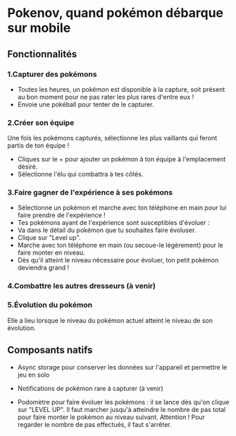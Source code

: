 # Pokenov, quand pokémon débarque sur mobile

## Fonctionnalités

### 1.Capturer des pokémons
* Toutes les heures, un pokémon est disponible à la capture, soit présent au bon moment pour ne pas rater les plus rares d'entre eux !
* Envoie une pokéball pour tenter de le capturer.



### 2.Créer son équipe
Une fois les pokémons capturés, sélectionne les plus vaillants qui feront partis de ton équipe !
* Cliques sur le + pour ajouter un pokémon à ton équipe à l'emplacement désiré.
* Sélectionne l'élu qui combattra à tes côtés.


### 3.Faire gagner de l'expérience à ses pokémons
* Sélectionne un pokémon et marche avec ton téléphone en main pour lui faire prendre de l'expérience !
* Tes pokémons ayant de l'expérience sont susceptibles d'évoluer :
* Va dans le détail du pokémon que tu souhaites faire évoluser.
* Clique sur "Level up".
* Marche avec ton téléphone en main (ou secoue-le légèrement) pour le faire monter en niveau.
* Dès qu'il atteint le niveau nécessaire pour évoluer, ton petit pokémon deviendra grand !


### 4.Combattre les autres dresseurs (à venir)



### 5.Évolution du pokémon
Elle a lieu lorsque le niveau du pokémon actuel atteint le niveau de son évolution.



## Composants natifs
* Async storage pour conserver les données sur l'appareil et permettre le jeu en solo

* Notifications de pokémon rare à capturer (à venir)

* Podomètre pour faire évoluer les pokémons : il se lance dès qu'on clique sur "LEVEL UP". Il faut marcher jusqu'à atteindre le nombre de pas total pour faire monter le pokémon au niveau suivant. Attention ! Pour regarder le nombre de pas effectués, il faut s'arrêter.
